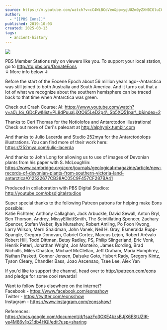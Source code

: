 ```yaml
---
source: https://m.youtube.com/watch?v=cC4WiBCoVeo&pp=ygUUZm9yZXN0IGluIGFudGFyY3RpY2E%3D
author:
  - "[[PBS Eons]]"
published: 2019-10-03
created: 2025-03-13
tags:
  - ancient-history
---
```

![](https://www.youtube.com/watch?v=cC4WiBCoVeo)  

PBS Member Stations rely on viewers like you. To support your local station, go to http://to.pbs.org/DonateEons  
↓ More info below ↓  
  
Before the start of the Eocene Epoch about 56 million years ago--Antarctica was still joined to both Australia and South America. And it turns out that a lot of what we recognize about the southern hemisphere can be traced back to that time when Antarctica was green.  
  
Check out Crash Course: AI: https://www.youtube.com/watch?v=a0\_lo\_GDcFw&list=PL8dPuuaLjXtO65LeD2p4\_Sb5XQ51par\_b&index=2  
  
Thanks to Ceri Thomas for the Notiolofos and Antarctodon illustrations! Check out more of Ceri's paleoart at http://alphynix.tumblr.com  
  
And thanks to Julio Lacerda and Studio 252mya for the Antarctodolops illustrations. You can find more of their work here: https://252mya.com/julio-lacerda  
  
And thanks to John Long for allowing us to use of images of Devonian plants from his paper with S. McLoughlin: https://www.cambridge.org/core/journals/geological-magazine/article/new-records-of-devonian-plants-from-southern-victoria-land-antarctica/012522677CB38AC05C9F457CF287BA41  
  
Produced in collaboration with PBS Digital Studios: http://youtube.com/pbsdigitalstudios  
  
Super special thanks to the following Patreon patrons for helping make Eons possible:  
Katie Fichtner, Anthony Callaghan, Jack Arbuckle, David Sewall, Anton Bryl, Ben Thorson, Andrey, MissyElliottSmith, The Scintillating Spencer, Zachary Spencer, Stefan Weber, Ilya Murashov, Robert Amling, Po Foon Kwong, Larry Wilson, Merri Snaidman, John Vanek, Neil H. Gray, Esmeralda Rupp-Spangle, Gregory Donovan, Gabriel Cortez, Marcus Lejon, Robert Arévalo  
Robert Hill, Todd Dittman, Betsy Radley, PS, Philip Slingerland, Eric Vonk, Henrik Peteri, Jonathan Wright, Jon Monteiro, James Bording, Brad Nicholls, Miles Chaston, Michael McClellan, Jeff Graham, Maria Humphrey, Nathan Paskett, Connor Jensen, Daisuke Goto, Hubert Rady, Gregory Kintz, Tyson Cleary, Chandler Bass, Joao Ascensao, Tsee Lee, Alex Yan  
  
If you'd like to support the channel, head over to http://patreon.com/eons and pledge for some cool rewards!  
  
Want to follow Eons elsewhere on the internet?  
Facebook - https://www.facebook.com/eonsshow  
Twitter - https://twitter.com/eonsshow  
Instagram - https://www.instagram.com/eonsshow/  
  
References: https://docs.google.com/document/d/1sazFo3OXE4kzsBJjX6EStUZIK-ye4M86v1p21db4HQI/edit?usp=sharing